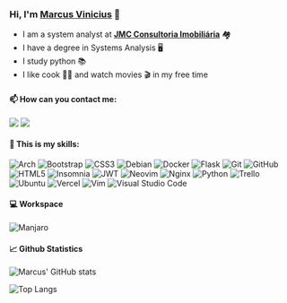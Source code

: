 ### Hi, I'm [Marcus Vinicius](https://github.com/marcusviniciuscote/) 👋

- I am a system analyst at [__JMC Consultoria Imobiliária__](https://www.jmcadm.com.br/) 🏘️
- I have a degree in Systems Analysis 🖥️
- I study python 📚
- I like cook 👨‍🍳 and watch movies 🎬 in my free time

#### 📫 How can you contact me:

<a href="https://www.linkedin.com/in/marcusviniciuscote/"><img src="https://img.shields.io/badge/LinkedIn-white?style=for-the-badge&logo=linkedin&logoColor=black" /></a>
<a href="mailto:marcusvcteixeira@gmail.com?subject=[Github]%20Olá%20Marcus%20Vinićius"><img src="https://img.shields.io/badge/Gmail-white?style=for-the-badge&logo=gmail&logoColor=black" /></a>

#### 📝 This is my skills:

![Arch](https://img.shields.io/badge/Arch%20Linux-white?logo=arch-linux&logoColor=black&style=for-the-badge)
![Bootstrap](https://img.shields.io/badge/bootstrap-white.svg?style=for-the-badge&logo=bootstrap&logoColor=black)
![CSS3](https://img.shields.io/badge/css3-white.svg?style=for-the-badge&logo=css3&logoColor=black)
![Debian](https://img.shields.io/badge/Debian-white?style=for-the-badge&logo=debian&logoColor=black)
![Docker](https://img.shields.io/badge/docker-white.svg?style=for-the-badge&logo=docker&logoColor=black)
![Flask](https://img.shields.io/badge/flask-white.svg?style=for-the-badge&logo=flask&logoColor=black)
![Git](https://img.shields.io/badge/git-white.svg?style=for-the-badge&logo=git&logoColor=black)
![GitHub](https://img.shields.io/badge/github-white.svg?style=for-the-badge&logo=github&logoColor=white)
![HTML5](https://img.shields.io/badge/html5-white.svg?style=for-the-badge&logo=html5&logoColor=black)
![Insomnia](https://img.shields.io/badge/Insomnia-white?style=for-the-badge&logo=insomnia&logoColor=black)
![JWT](https://img.shields.io/badge/JWT-white?style=for-the-badge&logo=JSON%20web%20tokens)
![Neovim](https://img.shields.io/badge/NeoVim-white.svg?&style=for-the-badge&logo=neovim&logoColor=black)
![Nginx](https://img.shields.io/badge/nginx-white.svg?style=for-the-badge&logo=nginx&logoColor=black)
![Python](https://img.shields.io/badge/python-white?style=for-the-badge&logo=python&logoColor=black)
![Trello](https://img.shields.io/badge/Trello-white.svg?style=for-the-badge&logo=Trello&logoColor=black)
![Ubuntu](https://img.shields.io/badge/Ubuntu-white?style=for-the-badge&logo=ubuntu&logoColor=black)
![Vercel](https://img.shields.io/badge/vercel-white.svg?style=for-the-badge&logo=vercel&logoColor=black)
![Vim](https://img.shields.io/badge/VIM-white.svg?style=for-the-badge&logo=vim&logoColor=black)
![Visual Studio Code](https://img.shields.io/badge/VSCode-white?style=for-the-badge&logo=visual%20studio%20code&logoColor=black)

<!-- ![Ansible](https://img.shields.io/badge/ansible-white.svg?style=for-the-badge&logo=ansible&logoColor=black)-->
<!-- ![Django](https://img.shields.io/badge/django-white.svg?style=for-the-badge&logo=django&logoColor=black) -->
<!-- ![Go](https://img.shields.io/badge/go-white.svg?style=for-the-badge&logo=go&logoColor=black) -->
<!-- ![JavaScript](https://img.shields.io/badge/javascript-white.svg?style=for-the-badge&logo=javascript&logoColor=black) -->
<!-- ![Kali](https://img.shields.io/badge/Kali-white?style=for-the-badge&logo=kalilinux&logoColor=black) -->
<!-- ![Shell Script](https://img.shields.io/badge/shell_script-white.svg?style=for-the-badge&logo=gnu-bash&logoColor=black) -->

#### 💻 Workspace

![Manjaro](https://img.shields.io/badge/Manjaro-white?style=for-the-badge&logo=Manjaro&logoColor=black)

#### 📈 Github Statistics

![Marcus' GitHub stats](https://github-readme-stats.vercel.app/api?username=marcusviniciuscote&count_private=true&show_icons=true&theme=dark)

![Top Langs](https://github-readme-stats.vercel.app/api/top-langs/?username=marcusviniciuscote&hide_progress=true)
